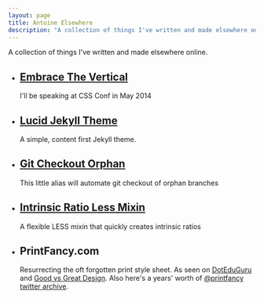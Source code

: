 ```yaml
---
layout: page
title: Antoine Elsewhere
description: "A collection of things I've written and made elsewhere online."
---
```


A collection of things I've written and made elsewhere online.

- ## [Embrace The Vertical](http://2014.cssconf.com/)
  I'll be speaking at CSS Conf in May 2014
- ## [Lucid Jekyll Theme](http://aeb.sr/lucid-jekyll-theme/)
  A simple, content first Jekyll theme.
- ## [Git Checkout Orphan](https://coderwall.com/p/k7h0ma)
  This little alias will automate git checkout of orphan branches
- ## [Intrinsic Ratio Less Mixin](https://coderwall.com/p/jn8xlw)
  A flexible LESS mixin that quickly creates intrinsic ratios
- ## PrintFancy.com
  Resurrecting the oft forgotten print style sheet. As seen on [DotEduGuru](http://doteduguru.com/id3876-dont-loose-your-identity-create-an-effective-print-style-sheet.html) and [Good vs Great Design](http://www.slideshare.net/cameronmoll/good-vs-great-design). Also here's a years' worth of [@printfancy](http://twitter.com/printfancy) [twitter archive](https://twitter.com/search?q=%40printfancy&src=typd&f=realtime).
